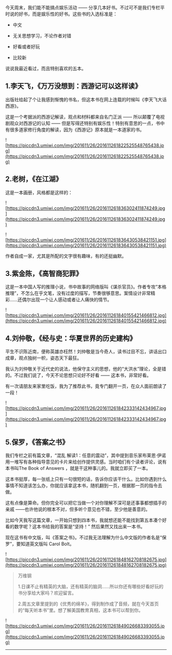 今天周末，我们能不能搞点娱乐活动 —— 分享几本好书。不过可不是我们专栏平时说的好书，而是娱乐性的好书。这些书的入选标准是：

* 中文

* 无关思想学习，不论作者对错

* 好看或者好玩

* 比较新

说说我最近看过，而且特别喜欢的五本。 

## 1.李天飞，《万万没想到：西游记可以这样读》

出版社给起了个让我感到惭愧的书名，但这本书在网上连载的时候叫《李天飞大话西游》。

这是一个考据派的西游记解读，观点和材料都来自名门正派 —— 所以颠覆了电视剧观众对西游记的认知 —— 但是写得还特别有娱乐性！特别有意思的一点，书中有很多道家修行角度的解读，因为《西游记》原本就是一本道家的书。 

![https://piccdn3.umiwi.com/img/201611/26/201611261822525548765438.jpg](https://piccdn3.umiwi.com/img/201611/26/201611261822525548765438.jpg)

## 2.老树，《在江湖》

这是一本画册，风格都是这样的：

![https://piccdn3.umiwi.com/img/201611/26/201611261836302411874249.jpg](https://piccdn3.umiwi.com/img/201611/26/201611261836302411874249.jpg)

![https://piccdn3.umiwi.com/img/201611/26/201611261836430538421151.jpg](https://piccdn3.umiwi.com/img/201611/26/201611261836430538421151.jpg)

作者自成一家，尤其是所配的文字很有趣味，有的还挺幽默。

## 3.紫金陈，《高智商犯罪》

这是一本中国人写的推理小说，书中故事的网络版叫《谋杀官员》。作者专攻“本格推理”，不怎么在乎文笔，没有过度的描写，节奏很够意思。案情设计非常精彩……还偶尔出现一个让人感动或者让人痛快的情节。

![https://piccdn3.umiwi.com/img/201611/26/201611261840155421466812.jpg](https://piccdn3.umiwi.com/img/201611/26/201611261840155421466812.jpg)

## 4.刘仲敬，《经与史：华夏世界的历史建构》

平生不识陈近南，便称英雄亦枉然！刘仲敬是当今奇人，读书过目不忘，讲话出口成章，观点独树一帜，姿态天下最狂。

我认为刘仲敬关于近代史的说法，他保守主义的思想，他的“大洪水”理论，全是错的。不过我们说了，今天不论思想只论好不好看 —— 这本书，非常好看。

有一次请朋友来家里吃饭，我为了推荐此书，竟专门翻开一页，在众人面前朗读了一段！ 

![https://piccdn3.umiwi.com/img/201611/26/201611261842333142434967.jpg](https://piccdn3.umiwi.com/img/201611/26/201611261842333142434967.jpg)

## 5.保罗，《答案之书》

我们专栏之前有篇文章，“混乱 解读1：任意的震动”，其中提到音乐家布莱恩·伊诺用一堆写有各种指导意见的卡片来给创作提供灵感。当时咱们有个读者评论，说有本书叫The Book of Answers ，就是干这种事儿的。我就立即买了一本。

这本书挺厚，每一张纸上只有一句很短的话，告诉你应该干什么。比如你遇到什么事情不知道该怎么办，你就应该拿这本书，随机翻到一页，根据那一页的指令去做。

这有点像是算命。但你完全可以把它当做一个对你理解不深可是还事事都想插手的亲戚 ——也许他说的根本不对，但多听个意见也不错，至少他是善意的。

比如今天我写这篇文章，一开始只想到四本书，我就想还能不能找到第五本凑个好看的数字呢？这本书给我的答案是“坚持！” 然后果然又找出来一本书。

现在这书有中文版，叫《答案之书》。不过我无法理解为什么中文版的作者名是“保罗”，要知道英文版叫 Carol Bolt。 

![https://piccdn3.umiwi.com/img/201611/26/201611261848162708182675.jpg](https://piccdn3.umiwi.com/img/201611/26/201611261848162708182675.jpg)

> 万维钢
> 
> 1.日课不止有精英的大脑，还有精英的脑洞……所以你还有哪些好看好玩的书分享给大家吗？欢迎留言。
> 
> 2.周五文章里提到的《优秀的绵羊》，得到制作成了音频，就在今天首页的“每天听本书”里。想了解美国教育真相，这本书可以帮到你。

![https://piccdn3.umiwi.com/img/201611/26/201611261849026683393055.jpg](https://piccdn3.umiwi.com/img/201611/26/201611261849026683393055.jpg)

---
